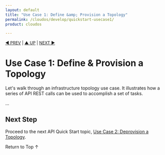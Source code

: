 ```yaml
---
layout: default
title: "Use Case 1: Define &amp; Provision a Topology"
permalink: /cloudos/develop/quickstart-usecase1/
product: cloudos

---
```

<!--PUBLISHED-->

<script>

function PageRefresh {
onLoad="window.refresh"
}

PageRefresh();

</script>


<p style="font-size: small;"> <a href="/cloudos/develop/quickstart-intro">&#9664; PREV</a> | <a href="/cloudos/develop/">&#9650; UP</a> | <a href="/cloudos/develop/quickstart-usecase2">NEXT &#9654;</a> </p>

# Use Case 1: Define &amp; Provision a Topology

Let's walk through an infrastructure topology use case. It illustrates how a series of API REST calls can be used to accomplish 
a set of tasks. 

...

## Next Step

Proceed to the next API Quick Start topic, [Use Case 2: Deprovision a Topology](/cloudos/develop/quickstart-usecase2).

<a href="#top" style="padding:14px 0px 14px 0px; text-decoration: none;"> Return to Top &#8593; </a>
 

